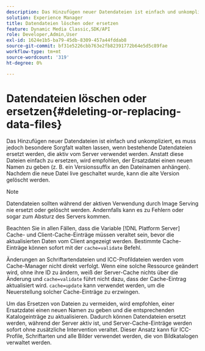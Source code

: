 ```yaml
---
description: Das Hinzufügen neuer Datendateien ist einfach und unkompliziert, es muss jedoch besondere Sorgfalt walten lassen, wenn bestehende Datendateien ersetzt werden, die aktiv vom Server verwendet werden. Anstatt diese Dateien einfach zu ersetzen, wird empfohlen, der Ersatzdatei einen neuen Namen zu geben (z. B. ein Versionssuffix an den Dateinamen anhängen). Nachdem die neue Datei live geschaltet wurde, kann die alte Version gelöscht werden.
solution: Experience Manager
title: Datendateien löschen oder ersetzen
feature: Dynamic Media Classic,SDK/API
role: Developer,Admin,User
exl-id: 1624e1b5-ba79-45db-8309-457a44fddab8
source-git-commit: bf31e5226cbb763e2fb82391772b64e5d5c89fae
workflow-type: tm+mt
source-wordcount: '319'
ht-degree: 0%

---
```


# Datendateien löschen oder ersetzen{#deleting-or-replacing-data-files}

Das Hinzufügen neuer Datendateien ist einfach und unkompliziert, es muss jedoch besondere Sorgfalt walten lassen, wenn bestehende Datendateien ersetzt werden, die aktiv vom Server verwendet werden. Anstatt diese Dateien einfach zu ersetzen, wird empfohlen, der Ersatzdatei einen neuen Namen zu geben (z. B. ein Versionssuffix an den Dateinamen anhängen). Nachdem die neue Datei live geschaltet wurde, kann die alte Version gelöscht werden.

>[!NOTE]
>
>Datendateien sollten während der aktiven Verwendung durch Image Serving nie ersetzt oder gelöscht werden. Andernfalls kann es zu Fehlern oder sogar zum Absturz des Servers kommen.

Beachten Sie in allen Fällen, dass die Variable [!DNL Platform Server] Cache- und Client-Cache-Einträge müssen veraltet sein, bevor die aktualisierten Daten vom Client angezeigt werden. Bestimmte Cache-Einträge können sofort mit der `cache=validate` Befehl.

Änderungen an Schriftartendateien und ICC-Profildateien werden vom Cache-Manager nicht direkt verfolgt. Wenn eine solche Ressource geändert wird, ohne ihre ID zu ändern, weiß der Server-Cache nichts über die Änderung und `cache=validate` führt nicht dazu, dass der Cache-Eintrag aktualisiert wird. `cache=update` kann verwendet werden, um die Neuerstellung solcher Cache-Einträge zu erzwingen.

Um das Ersetzen von Dateien zu vermeiden, wird empfohlen, einer Ersatzdatei einen neuen Namen zu geben und die entsprechenden Katalogeinträge zu aktualisieren. Dadurch können Datendateien ersetzt werden, während der Server aktiv ist, und Server-Cache-Einträge werden sofort ohne zusätzliche Intervention veraltet. Dieser Ansatz kann für ICC-Profile, Schriftarten und alle Bilder verwendet werden, die von Bildkatalogen verwaltet werden.
